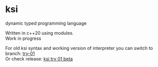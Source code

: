 # ksi
dynamic typed programming language

Written in c++20 using modules.<br>
Work in progress

[^Comment]:  site in russian: [ksi.ru.net/ru/ksi](http://ksi.ru.net/ru/ksi)

For old ksi syntax and working version of interpreter you can switch to branch: [try-01](https://github.com/deemetrius/ksi/tree/try-01)
<br>Or check release: [ksi try 01 beta](https://github.com/deemetrius/ksi/releases/tag/try)
